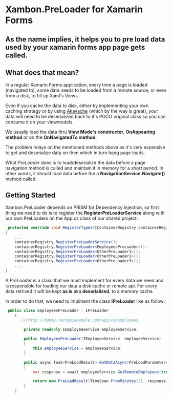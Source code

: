 

# Xambon.PreLoader for Xamarin Forms

## As the name implies, it helps you to pre load data used by your xamarin forms app page gets called.


## What does that mean?
In a regular Xamarin Forms application, every time a page is loaded (navigated to), some data needs to be loaded from a remote source, or even from a disk, to fill up Xaml's Views.

Even if you cache the data to disk, either by implementing your own caching strategy or by using [Akavache](https://github.com/reactiveui/Akavache/) (which by the way is great), your data will need to be deserialized back to it's POCO original class so you can consume it on your viewmodels.

We usually load the data thru **View Mode's constructor**, **OnAppearing method**  or on the **OnNavigatedTo method**.

The problem relays on the mentioned methods above as it's very expensive to get and deserialize data on then which in turn hang page loads.

What *PreLoader* does is to load/deserialize the data before a page navigation method is called and maintain it in memory for a short period. In other words, it should load data before the a **NavigationService.Navigate()** method called.

## Getting Started


Xambon.PreLoader depends on PRISM for Dependency Injection, so first thing we need to do is to register the **RegisterPreLoaderService** along with our own PreLoaders on the App.cs class of our shared project:

```csharp
 protected override void RegisterTypes(IContainerRegistry containerRegistry)
{
    ...
    containerRegistry.RegisterPreLoaderService();
    containerRegistry.RegisterPreLoader<EmployeesPreLoader>();
    containerRegistry.RegisterPreLoader<OtherPreLoader1>();
    containerRegistry.RegisterPreLoader<OtherPreLoader2>();
    containerRegistry.RegisterPreLoader<OtherPreLoader3>();
    ...
}
```

A *PreLoader* is a class that we must implement for every data we need and is responsible for loading our data a disk cache or remote api. For every data retrived it will be kept **as is** aka **deserialized**, to a memory cache.

In order to do that, we need to implment the class **IPreLoader** like as follow:

```csharp
 public class EmployeesPreLoader : IPreLoader
    {
       ///http://dummy.restapiexample.com/api/v1/employees
    
        private readonly IEmployeeService employeeService;

        public EmployeesPreLoader(IEmployeeService  employeeService)
        {
            this.employeeService = employeeService;
        }

        public async Task<PreLoadResult> GetDataAsync(PreLoadParameters parameters)
        {
            var response = await employeeService.GetRemoteEmployees(true, true, false, true, cancellationTokenSource.Token);

            return new PreLoadResult(TimeSpan.FromMinutes(3), response);
        }
    }
```



